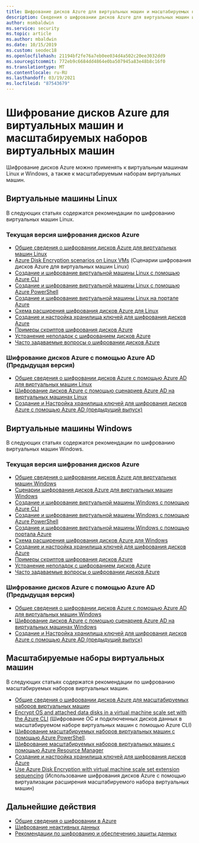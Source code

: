 ```yaml
---
title: Шифрование дисков Azure для виртуальных машин и масштабируемых наборов виртуальных машин
description: Сведения о шифровании дисков Azure для виртуальных машин и масштабируемых наборов ВМ. Шифрование дисков Azure работает и для виртуальных машин Linux, и для Windows.
author: msmbaldwin
ms.service: security
ms.topic: article
ms.author: mbaldwin
ms.date: 10/15/2019
ms.custom: seodec18
ms.openlocfilehash: 21194bf2fe76a7eb0ee034d4a502c20ee3032dd9
ms.sourcegitcommit: 772eb9c6684dd4864e0ba507945a83e48b8c16f0
ms.translationtype: MT
ms.contentlocale: ru-RU
ms.lasthandoff: 03/19/2021
ms.locfileid: "87543679"
---
```

# <a name="azure-disk-encryption-for-virtual-machines-and-virtual-machine-scale-sets"></a>Шифрование дисков Azure для виртуальных машин и масштабируемых наборов виртуальных машин

Шифрование дисков Azure можно применять к виртуальным машинам Linux и Windows, а также к масштабируемым наборам виртуальных машин. 

## <a name="linux-virtual-machines"></a>Виртуальные машины Linux

В следующих статьях содержатся рекомендации по шифрованию виртуальных машин Linux.

### <a name="current-version-of-azure-disk-encryption"></a>Текущая версия шифрования дисков Azure

- [Общие сведения о шифровании дисков Azure для виртуальных машин Linux](../../virtual-machines/linux/disk-encryption-overview.md)
- [Azure Disk Encryption scenarios on Linux VMs](../../virtual-machines/linux/disk-encryption-linux.md) (Сценарии шифрования дисков Azure для виртуальных машин Linux)
- [Создание и шифрование виртуальной машины Linux с помощью Azure CLI](../../virtual-machines/linux/disk-encryption-cli-quickstart.md)
- [Создание и шифрование виртуальной машины Linux с помощью Azure PowerShell](../../virtual-machines/linux/disk-encryption-powershell-quickstart.md)
- [Создание и шифрование виртуальной машины Linux на портале Azure](../../virtual-machines/linux/disk-encryption-portal-quickstart.md)
- [Схема расширения шифрования дисков Azure для Linux](../../virtual-machines/extensions/azure-disk-enc-linux.md)
- [Создание и настройка хранилища ключей для шифрования дисков Azure](../../virtual-machines/linux/disk-encryption-key-vault.md)
- [Примеры скриптов шифрования дисков Azure](../../virtual-machines/linux/disk-encryption-sample-scripts.md)
- [Устранение неполадок с шифрованием дисков Azure](../../virtual-machines/linux/disk-encryption-troubleshooting.md)
- [Часто задаваемые вопросы о шифровании дисков Azure](../../virtual-machines/linux/disk-encryption-faq.md)

### <a name="azure-disk-encryption-with-azure-ad-previous-version"></a>Шифрование дисков Azure с помощью Azure AD (Предыдущая версия)

- [Общие сведения о шифровании дисков Azure с помощью Azure AD для виртуальных машин Linux](../../virtual-machines/linux/disk-encryption-overview-aad.md)
- [Шифрование дисков Azure с помощью сценариев Azure AD на виртуальных машинах Linux](../../virtual-machines/linux/disk-encryption-linux.md)
- [Создание и Настройка хранилища ключей для шифрования дисков Azure с помощью Azure AD (предыдущий выпуск)](../../virtual-machines/linux/disk-encryption-key-vault-aad.md)

## <a name="windows-virtual-machines"></a>Виртуальные машины Windows

В следующих статьях содержатся рекомендации по шифрованию виртуальных машин Windows.

### <a name="current-version-of-azure-disk-encryption"></a>Текущая версия шифрования дисков Azure

- [Общие сведения о шифровании дисков Azure для виртуальных машин Windows](../../virtual-machines/windows/disk-encryption-overview.md)
- [Сценарии шифрования дисков Azure для виртуальных машин Windows](../../virtual-machines/windows/disk-encryption-windows.md)
- [Создание и шифрование виртуальной машины Windows с помощью Azure CLI](../../virtual-machines/windows/disk-encryption-cli-quickstart.md)
- [Создание и шифрование виртуальной машины Windows с помощью Azure PowerShell](../../virtual-machines/windows/disk-encryption-powershell-quickstart.md)
- [Создание и шифрование виртуальной машины Windows с помощью портала Azure](../../virtual-machines/windows/disk-encryption-portal-quickstart.md)
- [Схема расширения шифрования дисков Azure для Windows](../../virtual-machines/extensions/azure-disk-enc-windows.md)
- [Создание и настройка хранилища ключей для шифрования дисков Azure](../../virtual-machines/windows/disk-encryption-key-vault.md)
- [Примеры скриптов шифрования дисков Azure](../../virtual-machines/windows/disk-encryption-sample-scripts.md)
- [Устранение неполадок с шифрованием дисков Azure](../../virtual-machines/windows/disk-encryption-troubleshooting.md)
- [Часто задаваемые вопросы о шифровании дисков Azure](../../virtual-machines/windows/disk-encryption-faq.md)

### <a name="azure-disk-encryption-with-azure-ad-previous-version"></a>Шифрование дисков Azure с помощью Azure AD (Предыдущая версия)

- [Общие сведения о шифровании дисков Azure с помощью Azure AD для виртуальных машин Windows](../../virtual-machines/windows/disk-encryption-overview-aad.md)
- [Шифрование дисков Azure с помощью сценариев Azure AD на виртуальных машинах Windows](../../virtual-machines/windows/disk-encryption-windows.md)
- [Создание и Настройка хранилища ключей для шифрования дисков Azure с помощью Azure AD (предыдущий выпуск)](../../virtual-machines/windows/disk-encryption-key-vault-aad.md)

## <a name="virtual-machine-scale-sets"></a>Масштабируемые наборы виртуальных машин

В следующих статьях содержатся рекомендации по шифрованию масштабируемых наборов виртуальных машин.

- [Общие сведения о шифровании дисков Azure для масштабируемых наборов виртуальных машин](../../virtual-machine-scale-sets/disk-encryption-overview.md) 
- [Encrypt OS and attached data disks in a virtual machine scale set with the Azure CLI](../../virtual-machine-scale-sets/disk-encryption-cli.md) (Шифрование ОС и подключенных дисков данных в масштабируемом наборе виртуальных машин с помощью Azure CLI) 
- [Шифрование масштабируемых наборов виртуальных машин с помощью Azure PowerShell](../../virtual-machine-scale-sets/disk-encryption-powershell.md).
- [Шифрование масштабируемых наборов виртуальных машин с помощью Azure Resource Manager](../../virtual-machine-scale-sets/disk-encryption-azure-resource-manager.md)
- [Создание и настройка хранилища ключей для шифрования дисков Azure](../../virtual-machine-scale-sets/disk-encryption-key-vault.md)
- [Use Azure Disk Encryption with virtual machine scale set extension sequencing](../../virtual-machine-scale-sets/disk-encryption-extension-sequencing.md) (Использование шифрования дисков Azure с помощью виртуализации расширения масштабируемого набора виртуальных машин)

## <a name="next-steps"></a>Дальнейшие действия

- [Общие сведения о шифровании в Azure](encryption-overview.md)
- [Шифрование неактивных данных](encryption-atrest.md)
- [Рекомендации по шифрованию и обеспечению защиты данных](data-encryption-best-practices.md)
